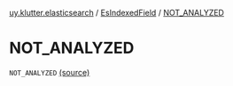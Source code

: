 [uy.klutter.elasticsearch](../index.md) / [EsIndexedField](index.md) / [NOT_ANALYZED](.)


# NOT_ANALYZED
`NOT_ANALYZED` [(source)](https://github.com/kohesive/klutter/blob/master/elasticsearch-jdk7/src/main/kotlin/uy/klutter/elasticsearch/Mappings.kt#L19)


